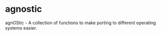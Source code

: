# agnostic
agnOStic - A collection of functions to make porting to different operating systems easier.
